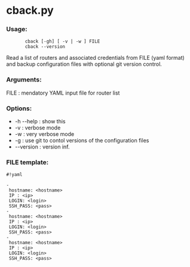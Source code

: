 # cback.py #

### Usage:

           cback [-gh] [ -v | -w ] FILE
           cback --version

Read a list of routers and associated  credentials from FILE (yaml format) and backup
configuration files with optional git version control.

### Arguments:
  FILE   :     mendatory YAML input file for router list

### Options:
*   -h --help :  show this
*   -v            :   verbose mode
*   -w           :   very verbose mode
*   -g            :  use git to contol versions of the configuration files
*   --version :  version inf.

### FILE template:
```
#!yaml

-
 hostname: <hostname>
 IP : <ip>
 LOGIN: <login>
 SSH_PASS: <pass>
-
 hostname: <hostname>
 IP : <ip>
 LOGIN: <login>
 SSH_PASS: <pass>
-
 hostname: <hostname>
 IP : <ip>
 LOGIN: <login>
 SSH_PASS: <pass>
```
